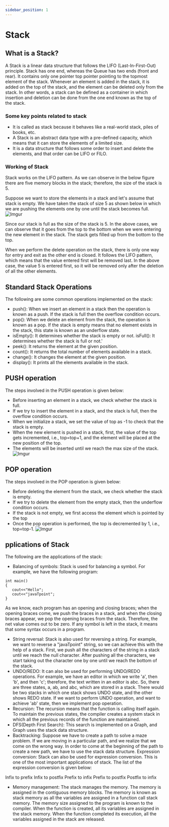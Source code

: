 ```yaml
---
sidebar_position: 1
---
```

# Stack

## What is a Stack?
A Stack is a linear data structure that follows the LIFO (Last-In-First-Out) principle. Stack has one end, whereas the Queue has two ends (front and rear). It contains only one pointer top pointer pointing to the topmost element of the stack. Whenever an element is added in the stack, it is added on the top of the stack, and the element can be deleted only from the stack. In other words, a stack can be defined as a container in which insertion and deletion can be done from the one end known as the top of the stack.

### Some key points related to stack
- It is called as stack because it behaves like a real-world stack, piles of books, etc.
- A Stack is an abstract data type with a pre-defined capacity, which means that it can store the elements of a limited size.
- It is a data structure that follows some order to insert and delete the elements, and that order can be LIFO or FILO.

### Working of Stack
Stack works on the LIFO pattern. As we can observe in the below figure there are five memory blocks in the stack; therefore, the size of the stack is 5.

Suppose we want to store the elements in a stack and let's assume that stack is empty. We have taken the stack of size 5 as shown below in which we are pushing the elements one by one until the stack becomes full.
![Imgur](https://i.imgur.com/mmT9MEg.png)

Since our stack is full as the size of the stack is 5. In the above cases, we can observe that it goes from the top to the bottom when we were entering the new element in the stack. The stack gets filled up from the bottom to the top.

When we perform the delete operation on the stack, there is only one way for entry and exit as the other end is closed. It follows the LIFO pattern, which means that the value entered first will be removed last. In the above case, the value 5 is entered first, so it will be removed only after the deletion of all the other elements.

## Standard Stack Operations
The following are some common operations implemented on the stack:

- push(): When we insert an element in a stack then the operation is known as a push. If the stack is full then the overflow condition occurs.
- pop(): When we delete an element from the stack, the operation is known as a pop. If the stack is empty means that no element exists in the stack, this state is known as an underflow state.
- isEmpty(): It determines whether the stack is empty or not.
isFull(): It determines whether the stack is full or not.'
- peek(): It returns the element at the given position.
- count(): It returns the total number of elements available in a stack.
- change(): It changes the element at the given position.
- display(): It prints all the elements available in the stack.

## PUSH operation
The steps involved in the PUSH operation is given below:
- Before inserting an element in a stack, we check whether the stack is full.
- If we try to insert the element in a stack, and the stack is full, then the overflow condition occurs.
- When we initialize a stack, we set the value of top as -1 to check that the stack is empty.
- When the new element is pushed in a stack, first, the value of the top gets incremented, i.e., top=top+1, and the element will be placed at the new position of the top.
- The elements will be inserted until we reach the max size of the stack.
![Imgur](https://i.imgur.com/Q26VmWy.png)

## POP operation
The steps involved in the POP operation is given below:
- Before deleting the element from the stack, we check whether the stack is empty.
- If we try to delete the element from the empty stack, then the underflow condition occurs.
- If the stack is not empty, we first access the element which is pointed by the top
- Once the pop operation is performed, the top is decremented by 1, i.e., top=top-1.
![Imgur](https://i.imgur.com/0fFK2rr.png)

## pplications of Stack
The following are the applications of the stack:
- Balancing of symbols: Stack is used for balancing a symbol. For example, we have the following program:
```
int main()  
{  
   cout<<"Hello";  
   cout<<"javaTpoint";  
}  
```
As we know, each program has an opening and closing braces; when the opening braces come, we push the braces in a stack, and when the closing braces appear, we pop the opening braces from the stack. Therefore, the net value comes out to be zero. If any symbol is left in the stack, it means that some syntax occurs in a program.

- String reversal: Stack is also used for reversing a string. For example, we want to reverse a "javaTpoint" string, so we can achieve this with the help of a stack.
First, we push all the characters of the string in a stack until we reach the null character.
After pushing all the characters, we start taking out the character one by one until we reach the bottom of the stack.
- UNDO/REDO: It can also be used for performing UNDO/REDO operations. For example, we have an editor in which we write 'a', then 'b', and then 'c'; therefore, the text written in an editor is abc. So, there are three states, a, ab, and abc, which are stored in a stack. There would be two stacks in which one stack shows UNDO state, and the other shows REDO state.
If we want to perform UNDO operation, and want to achieve 'ab' state, then we implement pop operation.
- Recursion: The recursion means that the function is calling itself again. To maintain the previous states, the compiler creates a system stack in which all the previous records of the function are maintained.
- DFS(Depth First Search): This search is implemented on a Graph, and Graph uses the stack data structure.
- Backtracking: Suppose we have to create a path to solve a maze problem. If we are moving in a particular path, and we realize that we come on the wrong way. In order to come at the beginning of the path to create a new path, we have to use the stack data structure.
Expression conversion: Stack can also be used for expression conversion. This is one of the most important applications of stack. The list of the expression conversion is given below:

Infix to prefix
Infix to postfix
Prefix to infix
Prefix to postfix
Postfix to infix

- Memory management: The stack manages the memory. The memory is assigned in the contiguous memory blocks. The memory is known as stack memory as all the variables are assigned in a function call stack memory. The memory size assigned to the program is known to the compiler. When the function is created, all its variables are assigned in the stack memory. When the function completed its execution, all the variables assigned in the stack are released.